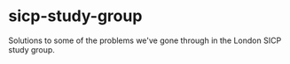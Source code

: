 sicp-study-group
================

Solutions to some of the problems we've gone through in the London SICP study group.